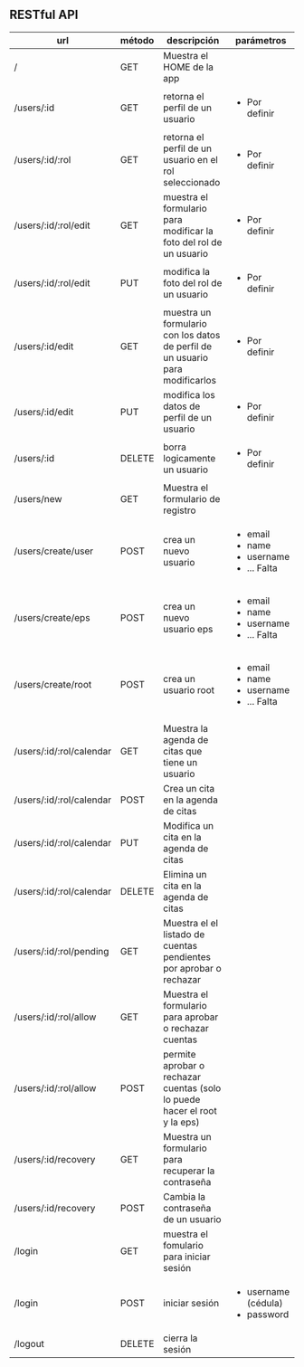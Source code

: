 ## RESTful API


| url                     | método   | descripción                | parámetros |
| ----------------------- | -------- | -------------------------- | ------------- |
| /                       | GET      | Muestra el HOME de la app  |               |
| /users/:id              | GET      | retorna el perfil de un usuario | <ul><li>Por definir</li></ul> |
| /users/:id/:rol         | GET      | retorna el perfil de un usuario en el rol seleccionado | <ul><li>Por definir</li></ul> |
| /users/:id/:rol/edit    | GET      | muestra el formulario para modificar la foto del rol de un usuario | <ul><li>Por definir</li></ul> |
| /users/:id/:rol/edit    | PUT      | modifica la foto del rol de un usuario | <ul><li>Por definir</li></ul> |
| /users/:id/edit         | GET      | muestra un formulario con los datos de perfil de un usuario para modificarlos | <ul><li>Por definir</li></ul> |
| /users/:id/edit         | PUT      | modifica los datos de perfil de un usuario | <ul><li>Por definir</li></ul> |
| /users/:id              | DELETE   | borra logicamente un usuario | <ul><li>Por definir</li></ul> |
| /users/new              | GET    | Muestra el formulario de registro | |
| /users/create/user      | POST     | crea un nuevo usuario      | <ul> <li> email </li> <li> name </li> <li> username </li> <li> ... Falta </li> </ul> |
| /users/create/eps       | POST     | crea un nuevo usuario eps     | <ul> <li> email </li> <li> name </li> <li> username </li> <li> ... Falta </li> </ul> |
| /users/create/root      | POST     | crea un usuario root     | <ul> <li> email </li> <li> name </li> <li> username </li> <li> ... Falta </li>
</ul> |
| /users/:id/:rol/calendar | GET      | Muestra la agenda de citas que tiene un usuario | |
| /users/:id/:rol/calendar | POST      | Crea un cita en la agenda de citas | |
| /users/:id/:rol/calendar | PUT     | Modifica un cita en la agenda de citas | |
| /users/:id/:rol/calendar | DELETE     | Elimina un cita en la agenda de citas | |
| /users/:id/:rol/pending | GET | Muestra el el listado de cuentas pendientes por aprobar o rechazar | |
| /users/:id/:rol/allow | GET | Muestra el formulario para aprobar o rechazar cuentas | |
| /users/:id/:rol/allow | POST | permite aprobar o rechazar cuentas (solo lo puede hacer el root y la eps)| |
| /users/:id/recovery | GET | Muestra un formulario para recuperar la contraseña | |
| /users/:id/recovery | POST | Cambia la contraseña de un usuario | |
| /login                  | GET | muestra el fomulario para iniciar sesión | |
| /login                  | POST | iniciar sesión | <ul> <li> username (cédula) </li> <li> password </li> </ul> |
| /logout                 | DELETE | cierra la sesión | |
